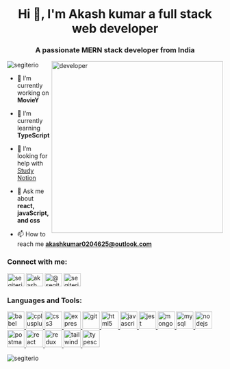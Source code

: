 <h1 align="center">Hi 👋, I'm Akash kumar a full stack web developer</h1>
<h3 align="center">A passionate MERN stack developer from India</h3>

<img align="right" alt="developer" width="400" src="https://res.cloudinary.com/dx9i4cezk/image/upload/v1690291664/7118756_3426523_c6vupd.svg">

<p align="left"> <img src="https://komarev.com/ghpvc/?username=segiterio&label=Profile%20views&color=0e75b6&style=flat" alt="segiterio" /> </p>

- 🔭 I’m currently working on **MovieY**

- 🌱 I’m currently learning **TypeScript**

- 🤝 I’m looking for help with [Study Notion](study-notion-psi.vercel.app)

- 💬 Ask me about **react, javaScript, and css**

- 📫 How to reach me **akashkumar0204625@outlook.com**

<h3 align="left">Connect with me:</h3>
<p align="left">
<a href="https://dev.to/segiterio" target="blank"><img align="center" src="https://res.cloudinary.com/dx9i4cezk/image/upload/v1690292399/dev-to-svgrepo-com_zzeqfi.svg" alt="segiterio" height="30" width="40" /></a>
<a href="https://www.linkedin.com/in/akash-kumar-32ba86203" target="blank"><img align="center" src="https://res.cloudinary.com/dx9i4cezk/image/upload/v1690292403/linkedin-logo-svgrepo-com_bdrlh6.svg" alt="akash kumar" height="30" width="40" /></a>
<a href="https://medium.com/@segiterio" target="blank"><img align="center" color="#ffffff"  src="https://res.cloudinary.com/dx9i4cezk/image/upload/v1690292399/medium-svgrepo-com_z3rays.svg" alt="@segiterio" height="30" width="40" /></a>
<a href="https://www.codechef.com/users/segiterio" target="blank"><img align="center" src="https://cdn.jsdelivr.net/npm/simple-icons@3.1.0/icons/codechef.svg" alt="segiterio" height="30" width="40" /></a>
</p>

<h3 align="left">Languages and Tools:</h3>
<p align="left"> <a href="https://babeljs.io/" target="_blank" rel="noreferrer"> <img src="https://www.vectorlogo.zone/logos/babeljs/babeljs-icon.svg" alt="babel" width="40" height="40"/> </a>
<a href="https://www.w3schools.com/cpp/" target="_blank" rel="noreferrer"> <img src="https://res.cloudinary.com/dx9i4cezk/image/upload/v1690292982/cpp-svgrepo-com_tfdkro.svg" alt="cplusplus" width="40" height="40"/> </a> <a href="https://www.w3schools.com/css/" target="_blank" rel="noreferrer"> <img src="https://res.cloudinary.com/dx9i4cezk/image/upload/v1690292399/css-3-svgrepo-com_pkyjf1.svg" alt="css3" width="40" height="40"/> </a> <a href="https://expressjs.com" target="_blank" rel="noreferrer"> <img src="https://res.cloudinary.com/dx9i4cezk/image/upload/v1690292399/express-svgrepo-com_cx7exe.svg" alt="express" width="40" height="40"/> </a> <a href="https://git-scm.com/" target="_blank" rel="noreferrer"> <img src="https://www.vectorlogo.zone/logos/git-scm/git-scm-icon.svg" alt="git" width="40" height="40"/> </a> <a href="https://www.w3.org/html/" target="_blank" rel="noreferrer"> <img src="https://res.cloudinary.com/dx9i4cezk/image/upload/v1690292402/html-5-svgrepo-com_sbsotv.svg" alt="html5" width="40" height="40"/> </a> <a href="https://developer.mozilla.org/en-US/docs/Web/JavaScript" target="_blank" rel="noreferrer"> <img src="https://res.cloudinary.com/dx9i4cezk/image/upload/v1690292401/js-svgrepo-com_lof9ji.svg" alt="javascript" width="40" height="40"/> </a> <a href="https://jestjs.io" target="_blank" rel="noreferrer"> <img src="https://www.vectorlogo.zone/logos/jestjsio/jestjsio-icon.svg" alt="jest" width="40" height="40"/> </a> <a href="https://www.mongodb.com/" target="_blank" rel="noreferrer"> <img src="https://res.cloudinary.com/dx9i4cezk/image/upload/v1690292401/mongodb-logo-svgrepo-com_vltgxg.svg" alt="mongodb" width="40" height="40"/> </a> <a href="https://www.mysql.com/" target="_blank" rel="noreferrer"> <img src="https://res.cloudinary.com/dx9i4cezk/image/upload/v1690292399/mysql-logo-svgrepo-com_pyhdpq.svg" alt="mysql" width="40" height="40"/> </a> <a href="https://nodejs.org" target="_blank" rel="noreferrer"> <img src="https://res.cloudinary.com/dx9i4cezk/image/upload/v1690292399/node-js-svgrepo-com_iyqscp.svg" alt="nodejs" width="40" height="40"/> </a> <a href="https://postman.com" target="_blank" rel="noreferrer"> <img src="https://www.vectorlogo.zone/logos/getpostman/getpostman-icon.svg" alt="postman" width="40" height="40"/> </a> <a href="https://reactjs.org/" target="_blank" rel="noreferrer"> <img src="https://res.cloudinary.com/dx9i4cezk/image/upload/v1690292401/react-javascript-js-framework-facebook-svgrepo-com_fi5kqo.svg" alt="react" width="40" height="40"/> </a> <a href="https://redux.js.org" target="_blank" rel="noreferrer"> <img src="https://res.cloudinary.com/dx9i4cezk/image/upload/v1690292401/redux-svgrepo-com_koqc1m.svg" alt="redux" width="40" height="40"/> </a> <a href="https://tailwindcss.com/" target="_blank" rel="noreferrer"> <img src="https://www.vectorlogo.zone/logos/tailwindcss/tailwindcss-icon.svg" alt="tailwind" width="40" height="40"/> </a> <a href="https://www.typescriptlang.org/" target="_blank" rel="noreferrer"> <img src="https://res.cloudinary.com/dx9i4cezk/image/upload/v1690292401/typescript-icon-svgrepo-com_t7gtos.svg" alt="typescript" width="40" height="40"/> </a> </p>

<p><img align="center" src="https://github-readme-stats.vercel.app/api/top-langs?username=segiterio&show_icons=true&locale=en&layout=compact" alt="segiterio" /></p>
